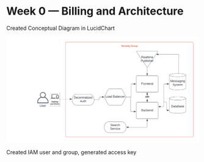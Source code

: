 # Week 0 — Billing and Architecture

Created Conceptual Diagram in LucidChart

![Conceptual Diagram](CruddurConceptualDiagram.png "Conceptual Diagram")

Created IAM user and group, generated access key
